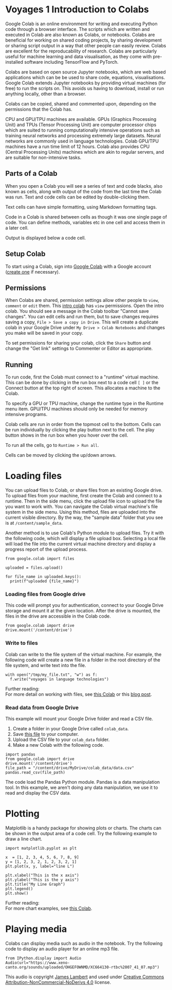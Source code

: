# Voyages 1 Introduction to Colabs

Google Colab is an online environment for writing and executing Python code through a browser interface. The scripts which are written and executed in Colab are also known as Colabs, or notebooks. Colabs are beneficial for working on shared coding projects, by sharing development or sharing script output in a way that other people can easily review. Colabs are excellent for the reproducability of research. Colabs are particularly useful for machine learning and data visualisation, as they come with pre-installed software including TensorFlow and PyTorch.

Colabs are based on open source Jupyter notebooks, which are web based applications which can be be used to share code, equations, visualisations. Google Colab extends Jupyter notebooks by providing virtual machines (for free) to run the scripts on. This avoids us having to download, install or run anything locally, other than a browser.

Colabs can be copied, shared and commented upon, depending on the permissions that the Colab has.

CPU and GPU/TPU machines are available. GPUs (Graphics Processing Unit) and TPUs (Tensor Processing Unit) are computer processor chips which are suited to running computationally intensive operations such as training neural networks and processing extremely large datasets. Neural networks are commonly used in language technologies. Colab GPU/TPU machines have a run time limit of 12 hours. Colab also provides CPU (Central Processing Units) machines which are akin to regular servers, and are suitable for non-intensive tasks. 

## Parts of a Colab

When you open a Colab you will see a series of text and code blacks, also known as cells, along with output of the code from the last time the Colab was run. Text and code cells can be edited by double-clicking them.

Text cells can have simple formatting, using Markdown formatting tags. 

Code in a Colab is shared between cells as though it was one single page of code. You can define methods, variables etc in one cell and access them in a later cell.

Output is displayed below a code cell.

[](intro-colab.png)


## Setup Colab

To start using a Colab, sign into [Google Colab](http://colab.research.google.com/) with a Google account ([create one](https://accounts.google.com/SignUp?hl=en) if necessary).


## Permissions

When Colabs are shared, permission settings allow other people to `view`, `comment` or `edit` them. This [intro colab](https://colab.research.google.com/drive/1MqJkomkj2QnurSLSVZmfgC2dwSLEhr0D?usp=sharing) has `view` permissions. Open the intro colab. You should see a message in the Colab toolbar "Cannot save changes". You can edit cells and run them, but to save changes requires saving a copy, `File > Save a copy in Drive`. This will create a duplicate colab in your Google Drive under `My Drive > Colab Notebooks` and changes you make will be saved in your copy. 

To set permissions for sharing your colab, click the `Share` button and change the "Get link" settings to Commenter or Editor as appropriate.

[](img/colab/permissions.png)


## Running 

To run code, first the Colab must connect to a "runtime" virtual machine. This can be done by clicking in the run box next to a code cell `[ ]`  or the Connect button at the top right of screen. This allocates a machine to the Colab.

To specify a GPU or TPU machine, change the runtime type in the Runtime menu item. GPU/TPU machines should only be needed for memory intensive programs.

Colab cells are run in order from the topmost cell to the bottom. Cells can be run individually by clicking the play button next to the cell. The play button shows in the run box when you hover over the cell.

To run all the cells, go to `Runtime > Run all`.

Cells can be moved by clicking the up/down arrows.


# Loading files

You can upload files to Colab, or share files from an existing Google drive. To upload files from your machine, first create the Colab and connect to a runtime. Then in the side menu, click the upload file icon to upload the file you want to work with. You can navigate the Colab virtual machine's file system in the side menu. Using this method, files are uploaded into the current visible directory. By the way, the "sample data" folder that you see is at `/content/sample_data`.

Another method is to use Colab's Python module to upload files. Try it with the following code, which will display a file upload box. Selecting a local file will load the file into the current virtual machine directory and display a progress report of the upload process.

```
from google.colab import files

uploaded = files.upload()

for file_name in uploaded.keys():
  print(f"uploaded {file_name}")
```


### Loading files from Google drive

This code will prompt you for authentication, connect to your Google Drive storage and mount it at the given location. After the drive is mounted, the files in the drive are accessible in the Colab code. 

```
from google.colab import drive
drive.mount('/content/drive')
```


### Write to files

Colab can write to the file system of the virtual machine. For example, the following code will create a new file in a folder in the root directory of the file system, and write text into the file. 

```
with open("/tmp/my_file.txt", "w") as f:
  f.write("voyages in language technologies")
```

Further reading:  
For more detail on working with files, see [this Colab](https://colab.research.google.com/notebooks/io.ipynb) or this [blog post](https://neptune.ai/blog/google-colab-dealing-with-files-3).



### Read data from Google Drive

This example will mount your Google Drive folder and read a CSV file. 

1. Create a folder in your Google Drive called `colab_data`. 
2. Save [this file]() to your computer. 
3. Upload the CSV file to your `colab_data` folder.
4. Make a new Colab with the following code.
```
import pandas
from google.colab import drive
drive.mount('/content/drive')
file_path = "/content/drive/MyDrive/colab_data/data.csv"
pandas.read_csv(file_path)
```

The code load the Pandas Python module. Pandas is a data manipulation tool. In this example, we aren't doing any data manipulation, we use it to read and display the CSV data.


# Plotting

Matplotlib is a handy package for showing plots or charts. The charts can be shown in the output area of a code cell. Try the following example to draw a line chart. 

```
import matplotlib.pyplot as plt
 
x  = [1, 2, 3, 4, 5, 6, 7, 8, 9]
y = [1, 2, 3, 2, 1, 2, 3, 2, 1]
plt.plot(x, y, label="line L")

plt.xlabel("This is the x axis")
plt.ylabel("This is the y axis")
plt.title("My Line Graph")
plt.legend()
plt.show()
```

Further reading:  
For more chart examples, see [this Colab](https://colab.research.google.com/notebooks/charts.ipynb).



# Playing media

Colabs can display media such as audio in the notebook. Try the following code to display an audio player for an online mp3 file.

```
from IPython.display import Audio
Audio(url="https://www.xeno-canto.org/sounds/uploaded/OHGEFOWNMD/XC664130-rtbc%2007_41_07.mp3")
```

This audio is copyright [James Lambert](https://www.xeno-canto.org/contributor/OHGEFOWNMD) and used under [Creative Commons Attribution-NonCommercial-NoDerivs 4.0](https://creativecommons.org/licenses/by-nc-nd/4.0/) license.


